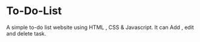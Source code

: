 # To-Do-List
A simple to-do list website using HTML , CSS & Javascript. 
It can Add , edit and delete task.
